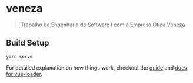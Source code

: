 # veneza

> Trabalho de Engenharia de Software I com a Empresa Ótica Veneza

## Build Setup

``` bash
yarn serve
```

For detailed explanation on how things work, checkout the [guide](http://vuejs-templates.github.io/webpack/) and [docs for vue-loader](http://vuejs.github.io/vue-loader).
